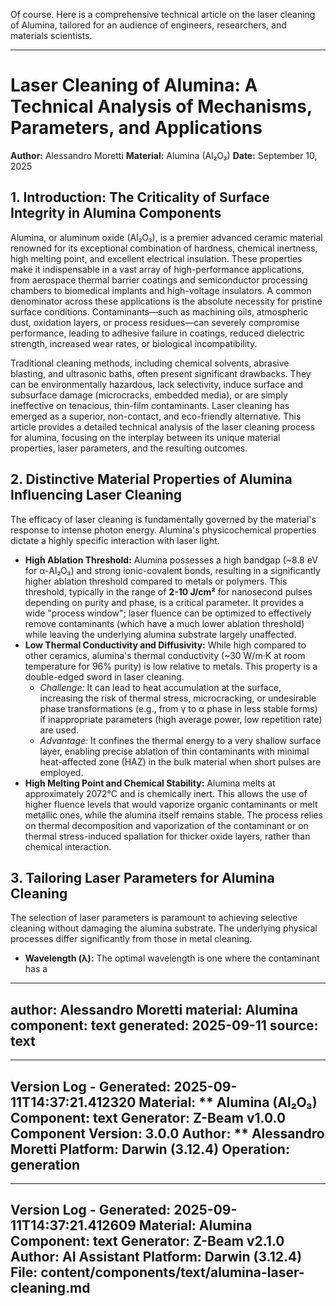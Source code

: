 Of course. Here is a comprehensive technical article on the laser cleaning of Alumina, tailored for an audience of engineers, researchers, and materials scientists.

***

# Laser Cleaning of Alumina: A Technical Analysis of Mechanisms, Parameters, and Applications

**Author:** Alessandro Moretti
**Material:** Alumina (Al₂O₃)
**Date:** September 10, 2025

## 1. Introduction: The Criticality of Surface Integrity in Alumina Components

Alumina, or aluminum oxide (Al₂O₃), is a premier advanced ceramic material renowned for its exceptional combination of hardness, chemical inertness, high melting point, and excellent electrical insulation. These properties make it indispensable in a vast array of high-performance applications, from aerospace thermal barrier coatings and semiconductor processing chambers to biomedical implants and high-voltage insulators. A common denominator across these applications is the absolute necessity for pristine surface conditions. Contaminants—such as machining oils, atmospheric dust, oxidation layers, or process residues—can severely compromise performance, leading to adhesive failure in coatings, reduced dielectric strength, increased wear rates, or biological incompatibility.

Traditional cleaning methods, including chemical solvents, abrasive blasting, and ultrasonic baths, often present significant drawbacks. They can be environmentally hazardous, lack selectivity, induce surface and subsurface damage (microcracks, embedded media), or are simply ineffective on tenacious, thin-film contaminants. Laser cleaning has emerged as a superior, non-contact, and eco-friendly alternative. This article provides a detailed technical analysis of the laser cleaning process for alumina, focusing on the interplay between its unique material properties, laser parameters, and the resulting outcomes.

## 2. Distinctive Material Properties of Alumina Influencing Laser Cleaning

The efficacy of laser cleaning is fundamentally governed by the material's response to intense photon energy. Alumina's physicochemical properties dictate a highly specific interaction with laser light.

*   **High Ablation Threshold:** Alumina possesses a high bandgap (~8.8 eV for α-Al₂O₃) and strong ionic-covalent bonds, resulting in a significantly higher ablation threshold compared to metals or polymers. This threshold, typically in the range of **2-10 J/cm²** for nanosecond pulses depending on purity and phase, is a critical parameter. It provides a wide "process window"; laser fluence can be optimized to effectively remove contaminants (which have a much lower ablation threshold) while leaving the underlying alumina substrate largely unaffected.
*   **Low Thermal Conductivity and Diffusivity:** While high compared to other ceramics, alumina's thermal conductivity (~30 W/m·K at room temperature for 96% purity) is low relative to metals. This property is a double-edged sword in laser cleaning.
    *   *Challenge:* It can lead to heat accumulation at the surface, increasing the risk of thermal stress, microcracking, or undesirable phase transformations (e.g., from γ to α phase in less stable forms) if inappropriate parameters (high average power, low repetition rate) are used.
    *   *Advantage:* It confines the thermal energy to a very shallow surface layer, enabling precise ablation of thin contaminants with minimal heat-affected zone (HAZ) in the bulk material when short pulses are employed.
*   **High Melting Point and Chemical Stability:** Alumina melts at approximately 2072°C and is chemically inert. This allows the use of higher fluence levels that would vaporize organic contaminants or melt metallic ones, while the alumina itself remains stable. The process relies on thermal decomposition and vaporization of the contaminant or on thermal stress-induced spallation for thicker oxide layers, rather than chemical interaction.

## 3. Tailoring Laser Parameters for Alumina Cleaning

The selection of laser parameters is paramount to achieving selective cleaning without damaging the alumina substrate. The underlying physical processes differ significantly from those in metal cleaning.

*   **Wavelength (λ):** The optimal wavelength is one where the contaminant has a

---
author: Alessandro Moretti
material: Alumina
component: text
generated: 2025-09-11
source: text
---

---
Version Log - Generated: 2025-09-11T14:37:21.412320
Material: ** Alumina (Al₂O₃)
Component: text
Generator: Z-Beam v1.0.0
Component Version: 3.0.0
Author: ** Alessandro Moretti
Platform: Darwin (3.12.4)
Operation: generation
---

---
Version Log - Generated: 2025-09-11T14:37:21.412609
Material: Alumina
Component: text
Generator: Z-Beam v2.1.0
Author: AI Assistant
Platform: Darwin (3.12.4)
File: content/components/text/alumina-laser-cleaning.md
---